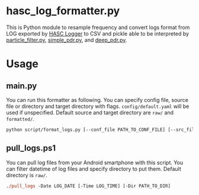 # hasc_log_formatter.py
This is Python module to resample frequency and convert logs format from LOG exported by [HASC Logger](https://github.com/UCLabNU/HASC_Logger_Android) to CSV and pickle able to be interpreted by [particle_filter.py](https://github.com/kazumakano/particle_filter.py), [simple_pdr.py](https://github.com/kazumakano/simple_pdr.py), and [deep_pdr.py](https://github.com/kazumakano/deep_pdr.py).

# Usage
## main.py
You can run this formatter as following.
You can specify config file, source file or directory and target directory with flags.
`config/default.yaml` will be used if unspecified.
Default source and target directory are `raw/` and `formatted/`.
```sh
python script/format_logs.py [--conf_file PATH_TO_CONF_FILE] [--src_file PATH_TO_SRC_FILE] [--src_dir PATH_TO_SRC_DIR] [--tgt_dir PATH_TO_TGT_DIR]
```

## pull_logs.ps1
You can pull log files from your Android smartphone with this script.
You can filter datetime of log files and specify directory to put them.
Default directory is `raw/`.
```ps
./pull_logs -Date LOG_DATE [-Time LOG_TIME] [-Dir PATH_TO_DIR]
```
